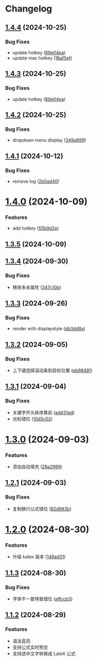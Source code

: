 # Changelog

## [1.4.4](https://github.com/liuchuzhang/wangeditor-plugin-formula-plus/compare/v1.4.2...v1.4.4) (2024-10-25)


### Bug Fixes

* update hotkey ([89e04ea](https://github.com/liuchuzhang/wangeditor-plugin-formula-plus/commit/89e04ea1f481c8870da53eddeea05aca6db5ce71))
* update mac hotkey ([18af5ef](https://github.com/liuchuzhang/wangeditor-plugin-formula-plus/commit/18af5ef1b3c3d8a04d68a7771b34f1b6213db75b))

## [1.4.3](https://github.com/liuchuzhang/wangeditor-plugin-formula-plus/compare/v1.4.2...v1.4.3) (2024-10-25)


### Bug Fixes

* update hotkey ([89e04ea](https://github.com/liuchuzhang/wangeditor-plugin-formula-plus/commit/89e04ea1f481c8870da53eddeea05aca6db5ce71))

## [1.4.2](https://github.com/liuchuzhang/wangeditor-plugin-formula-plus/compare/v1.4.1...v1.4.2) (2024-10-25)


### Bug Fixes

* dropdown menu display ([349e899](https://github.com/liuchuzhang/wangeditor-plugin-formula-plus/commit/349e8997f0ced17ce1b29c137910a387e9f1063c))

## [1.4.1](https://github.com/liuchuzhang/wangeditor-plugin-formula-plus/compare/v1.4.0...v1.4.1) (2024-10-12)


### Bug Fixes

* remove log ([2b0ad40](https://github.com/liuchuzhang/wangeditor-plugin-formula-plus/commit/2b0ad40d1c8c3d95f67fc99172a4316fdbfab29f))

# [1.4.0](https://github.com/liuchuzhang/wangeditor-plugin-formula-plus/compare/v1.3.5...v1.4.0) (2024-10-09)


### Features

* add hotkey ([55b9d2e](https://github.com/liuchuzhang/wangeditor-plugin-formula-plus/commit/55b9d2ecd1cf10bf17d3e5675906d0d0f02c1086))

## [1.3.5](https://github.com/liuchuzhang/wangeditor-plugin-formula-plus/compare/v1.3.4...v1.3.5) (2024-10-09)

## [1.3.4](https://github.com/liuchuzhang/wangeditor-plugin-formula-plus/compare/v1.3.3...v1.3.4) (2024-09-30)


### Bug Fixes

* 移除多余属性 ([347c10b](https://github.com/liuchuzhang/wangeditor-plugin-formula-plus/commit/347c10bd6f4d3b13eae1c75518825cf97a42ff0e))

## [1.3.3](https://github.com/liuchuzhang/wangeditor-plugin-formula-plus/compare/v1.3.2...v1.3.3) (2024-09-26)


### Bug Fixes

* render with displaystyle ([db3dd9a](https://github.com/liuchuzhang/wangeditor-plugin-formula-plus/commit/db3dd9afe5f08398215b44bfb9dccd7e8901a8b8))

## [1.3.2](https://github.com/liuchuzhang/wangeditor-plugin-formula-plus/compare/v1.3.1...v1.3.2) (2024-09-05)


### Bug Fixes

* 上下键选择滚动条到目标位置 ([eb98491](https://github.com/liuchuzhang/wangeditor-plugin-formula-plus/commit/eb984918e1395f3029d7c6e18b8287cb93cf11a3))

## [1.3.1](https://github.com/liuchuzhang/wangeditor-plugin-formula-plus/compare/v1.3.0...v1.3.1) (2024-09-04)


### Bug Fixes

* 关键字开头排序靠前 ([ad431ed](https://github.com/liuchuzhang/wangeditor-plugin-formula-plus/commit/ad431ed24d9cb2d30ea92e1c436351811e448afa))
* 光标错位 ([10d5c02](https://github.com/liuchuzhang/wangeditor-plugin-formula-plus/commit/10d5c02b909de4260f729cf8f8ee4ef63b9a6a32))

# [1.3.0](https://github.com/liuchuzhang/wangeditor-plugin-formula-plus/compare/v1.2.1...v1.3.0) (2024-09-03)


### Features

* 添加自动填充 ([28a2999](https://github.com/liuchuzhang/wangeditor-plugin-formula-plus/commit/28a299992d4ff710fed51a810db6b1bb3f68b560))

## [1.2.1](https://github.com/liuchuzhang/wangeditor-plugin-formula-plus/compare/v1.2.0...v1.2.1) (2024-09-03)


### Bug Fixes

* 复制换行公式错位 ([82d983b](https://github.com/liuchuzhang/wangeditor-plugin-formula-plus/commit/82d983b9599f46c95f2254b1694abae8907937e7))

# [1.2.0](https://github.com/liuchuzhang/wangeditor-plugin-formula-plus/compare/v1.1.3...v1.2.0) (2024-08-30)


### Features

* 升级 katex 版本 ([146ad31](https://github.com/liuchuzhang/wangeditor-plugin-formula-plus/commit/146ad312747033460aa7a48fc16ab349084a1358))

## [1.1.3](https://github.com/liuchuzhang/wangeditor-plugin-formula-plus/compare/v1.1.2...v1.1.3) (2024-08-30)


### Bug Fixes

* 字体不一致导致错位 ([affccb3](https://github.com/liuchuzhang/wangeditor-plugin-formula-plus/commit/affccb3cc8524b9b52c83e8707f18607425a6306))

## [1.1.2](https://github.com/wangeditor-team/wangEditor-plugin-formula/compare/v1.1.1...v1.1.2) (2024-08-29)

### Features

* 语法高亮
* 支持公式实时预览
* 支持选中文字转换成 LateX 公式
